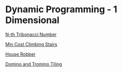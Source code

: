 # Dynamic Programming - 1 Dimensional

[N-th Tribonacci Number](https://leetcode.com/problems/n-th-tribonacci-number/?envType=study-plan-v2&envId=leetcode-75)

[Min Cost Climbing Stairs](https://leetcode.com/problems/min-cost-climbing-stairs/?envType=study-plan-v2&envId=leetcode-75)

[House Robber](https://leetcode.com/problems/house-robber/?envType=study-plan-v2&envId=leetcode-75)

[Domino and Tromino Tiling](https://leetcode.com/problems/domino-and-tromino-tiling/?envType=study-plan-v2&envId=leetcode-75)
